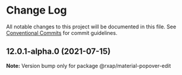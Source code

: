 # Change Log

All notable changes to this project will be documented in this file.
See [Conventional Commits](https://conventionalcommits.org) for commit guidelines.

## 12.0.1-alpha.0 (2021-07-15)

**Note:** Version bump only for package @rxap/material-popover-edit
